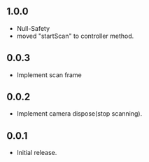 ## 1.0.0

* Null-Safety
* moved "startScan" to controller method.

## 0.0.3

* Implement scan frame

## 0.0.2

* Implement camera dispose(stop scanning).

## 0.0.1

* Initial release.
